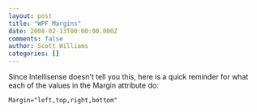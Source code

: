 ```yaml
---
layout: post
title: "WPF Margins"
date: 2008-02-13T00:00:00.000Z
comments: false
author: Scott Williams
categories: []
---
```

Since Intellisense doesn't tell you this, here is a quick reminder for what each of the values in the Margin attribute do:

```
Margin="left,top,right,bottom"
```
